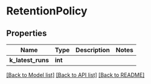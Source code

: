 # RetentionPolicy

## Properties
Name | Type | Description | Notes
------------ | ------------- | ------------- | -------------
**k_latest_runs** | **int** |  | 

[[Back to Model list]](../README.md#documentation-for-models) [[Back to API list]](../README.md#documentation-for-api-endpoints) [[Back to README]](../README.md)

